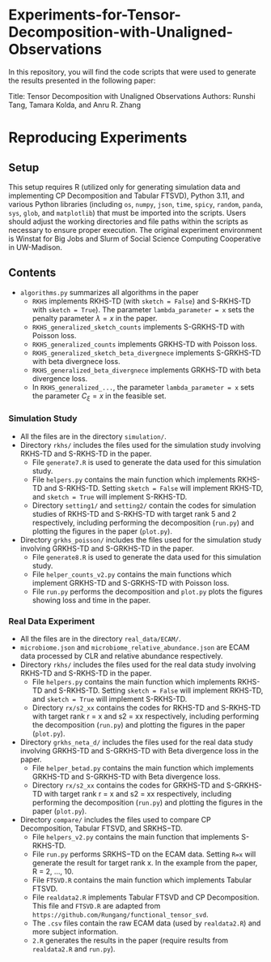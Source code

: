 # Experiments-for-Tensor-Decomposition-with-Unaligned-Observations

In this repository, you will find the code scripts that were used to generate the results presented in the following paper:

Title: Tensor Decomposition with Unaligned Observations
Authors: Runshi Tang, Tamara Kolda, and Anru R. Zhang

# Reproducing Experiments

## Setup

This setup requires R (utilized only for generating simulation data and implementing CP Decomposition and Tabular FTSVD), Python 3.11, and various Python libraries (including `os`, `numpy`, `json`, `time`, `spicy`, `random`, `panda`, `sys`, `glob`, and `matplotlib`) that must be imported into the scripts. Users should adjust the working directories and file paths within the scripts as necessary to ensure proper execution. The original experiment environment is Winstat for Big Jobs and Slurm of Social Science Computing Cooperative in UW-Madison. 

## Contents

* `algorithms.py` summarizes all algorithms in the paper
    - `RKHS` implements RKHS-TD (with `sketch = False`) and S-RKHS-TD with `sketch = True`). The parameter `lambda_parameter = x` sets the penalty parameter $\lambda = x$ in the paper.  
    - `RKHS_generalized_sketch_counts` implements S-GRKHS-TD with Poisson loss.
    - `RKHS_generalized_counts` implements GRKHS-TD with Poisson loss.
    - `RKHS_generalized_sketch_beta_divergnece` implements S-GRKHS-TD with beta divergnece loss.
    - `RKHS_generalized_beta_divergnece` implements GRKHS-TD with beta divergence loss.
    - In `RKHS_generalized_...`, the parameter `lambda_parameter = x` sets the parameter $C_\xi = x$ in the feasible set. 

### Simulation Study

* All the files are in the directory `simulation/`. 
* Directory `rkhs/` includes the files used for the simulation study involving RKHS-TD and S-RKHS-TD in the paper.
  - File `generate7.R` is used to generate the data used for this simulation study.  
  - File `helpers.py` contains the main function which implements RKHS-TD and S-RKHS-TD. Setting `sketch = False` will implement RKHS-TD, and `sketch = True` will implement S-RKHS-TD. 
  - Directory `setting1/` and `setting2/` contain the codes for simulation studies of RKHS-TD and S-RKHS-TD with target rank 5 and 2 respectively, including performing the decomposition (`run.py`) and plotting the figures in the paper (`plot.py`). 
* Directory `grkhs_poisson/` includes the files used for the simulation study involving GRKHS-TD and S-GRKHS-TD in the paper.
  - File `generate8.R` is used to generate the data used for this simulation study.  
  - File `helper_counts_v2.py` contains the main functions which implement GRKHS-TD and S-GRKHS-TD with Poisson loss. 
  - File `run.py` performs the decomposition and `plot.py` plots the figures showing loss and time in the paper.

### Real Data Experiment

* All the files are in the directory `real_data/ECAM/`.
* `microbiome.json` and `microbiome_relative_abundance.json` are ECAM data processed by CLR and relative abundance respectively.
* Directory `rkhs/` includes the files used for the real data study involving RKHS-TD and S-RKHS-TD in the paper.
  - File `helpers.py` contains the main function which implements RKHS-TD and S-RKHS-TD. Setting `sketch = False` will implement RKHS-TD, and `sketch = True` will implement S-RKHS-TD. 
  - Directory `rx/s2_xx` contains the codes for RKHS-TD and S-RKHS-TD with target rank r = x and s2 = xx respectively, including performing the decomposition (`run.py`) and plotting the figures in the paper (`plot.py`). 
* Directory `grkhs_neta_d/` includes the files used for the real data study involving GRKHS-TD and S-GRKHS-TD with Beta divergence loss in the paper.
  - File `helper_betad.py` contains the main function which implements GRKHS-TD and S-GRKHS-TD with Beta divergence loss.
  - Directory `rx/s2_xx` contains the codes for GRKHS-TD and S-GRKHS-TD with target rank r = x and s2 = xx respectively, including performing the decomposition (`run.py`) and plotting the figures in the paper (`plot.py`). 
* Directory `compare/` includes the files used to compare CP Decomposition, Tabular FTSVD, and SRKHS−TD.
  - File `helpers_v2.py` contains the main function that implements S-RKHS-TD.
  - File `run.py` performs SRKHS−TD on the ECAM data. Setting `R=x` will generate the result for target rank x. In the example from the paper, R = 2, ..., 10. 
  - File `FTSVD.R` contains the main function which implements Tabular FTSVD.
  - File `realdata2.R` implements Tabular FTSVD and CP Decomposition. This file and `FTSVD.R` are adapted from `https://github.com/Rungang/functional_tensor_svd`.
  - The `.csv` files contain the raw ECAM data (used by `realdata2.R`) and more subject information. 
  - `2.R` generates the results in the paper (require results from `realdata2.R` and `run.py`). 
